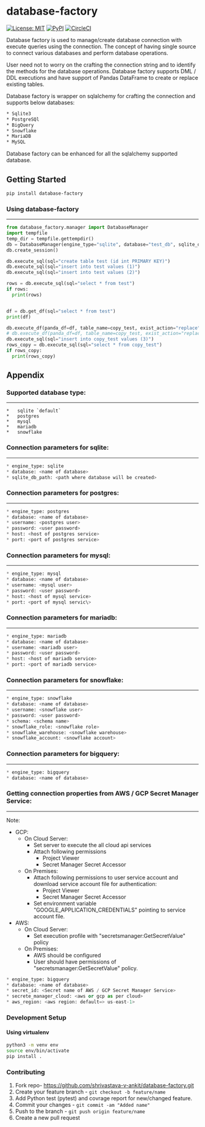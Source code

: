 # database-factory

[![License: MIT](https://img.shields.io/badge/License-MIT-yellow.svg)](https://opensource.org/licenses/MIT)
[![PyPI](https://img.shields.io/pypi/v/database-factory.svg)](https://pypi.org/project/database-factory)
[![CircleCI](https://circleci.com/gh/shrivastava-v-ankit/database-factory.svg?style=svg)](https://circleci.com/gh/shrivastava-v-ankit/database-factory)



Database factory is used to manage/create database connection with execute queries using the connection.
The concept of having single source to connect various databases and perform database operations.

User need not to worry on the crafting the connection string and to identify the methods for the database operations.
Database factory supports DML / DDL executions and have support of Pandas DataFrame to create or replace existing tables.

Database factory is wrapper on sqlalchemy for crafting the connection and supports below databases:

```bash
* Sqlite3
* PostgreSQl
* BigQuery
* Snowflake
* MariaDB
* MySQL
```
Database factory can be enhanced for all the sqlalchemy supported database.

## Getting Started

```bash
pip install database-factory
```

### Using database-factory
-----
```python
from database_factory.manager import DatabaseManager
import tempfile
temp_dir = tempfile.gettempdir()
db = DatabaseManager(engine_type="sqlite", database="test_db", sqlite_db_path=temp_dir)
db.create_session()

db.execute_sql(sql="create table test (id int PRIMARY KEY)")
db.execute_sql(sql="insert into test values (1)")
db.execute_sql(sql="insert into test values (2)")

rows = db.execute_sql(sql="select * from test")
if rows:
  print(rows)


df = db.get_df(sql="select * from test")
print(df)

db.execute_df(panda_df=df, table_name=copy_test, exist_action="replace")
# db.execute_df(panda_df=df, table_name=copy_test, exist_action="replace", chunk_size=100)
db.execute_sql(sql="insert into copy_test values (3)")
rows_copy = db.execute_sql(sql="select * from copy_test")
if rows_copy:
  print(rows_copy)
```

## Appendix
### Supported database type:
----
```
*   sqlite `default`
*   postgres
*   mysql
*   mariadb
*   snowflake
```

### Connection parameters for sqlite:
-----
```python
* engine_type: sqlite
* database: <name of database>
* sqlite_db_path: <path where database will be created>
```

### Connection parameters for postgres:
-----
```python
* engine_type: postgres
* database: <name of database>
* username: <postgres user>
* password: <user password>
* host: <host of postgres service>
* port: <port of postgres service>
```

### Connection parameters for mysql:
-----
```python
* engine_type: mysql
* database: <name of database>
* username: <mysql user>
* password: <user password>
* host: <host of mysql service>
* port: <port of mysql servic\>
```

### Connection parameters for mariadb:
-----
```python
* engine_type: mariadb
* database: <name of database>
* username: <mariadb user>
* password: <user password>
* host: <host of mariadb service>
* port: <port of mariadb service>
```

### Connection parameters for snowflake:
-----
```python
* engine_type: snowflake
* database: <name of database>
* username: <snowflake user>
* password: <user password>
* schema: <schema name>
* snowflake_role: <snowflake role>
* snowflake_warehouse: <snowflake warehouse>
* snowflake_account: <snowflake account>
```

### Connection parameters for bigquery:
-----
```python
* engine_type: bigquery
* database: <name of database>
```

### Getting connection properties from AWS / GCP Secret Manager Service:
-----
Note:
* GCP: 
   * On Cloud Server:
       * Set server to execute the all cloud api services
       * Attach following permissions
          * Project Viewer
          * Secret Manager Secret Accessor
   * On Premises:
       * Attach following permissions to user service account and download service account file for authentication:
          * Project Viewer
          * Secret Manager Secret Accessor
       * Set environment variable "GOOGLE_APPLICATION_CREDENTIALS" pointing to service account file.
* AWS:
   * On Cloud Server:
      * Set execution profile with "secretsmanager:GetSecretValue" policy
   * On Premises:
      * AWS should be configured
      * User should have permissions of "secretsmanager:GetSecretValue" policy.

```python
* engine_type: bigquery
* database: <name of database>
* secret_id: <Secret name of AWS / GCP Secret Manager Service>
* secrete_manager_cloud: <aws or gcp as per cloud>
* aws_region: <aws region: default=> us-east-1>
```


### Development Setup

#### Using virtualenv

```bash
python3 -m venv env
source env/bin/activate
pip install .
```

### Contributing

1. Fork repo- https://github.com/shrivastava-v-ankit/database-factory.git
2. Create your feature branch - `git checkout -b feature/name`
3. Add Python test (pytest) and covrage report for new/changed feature.
4. Commit your changes - `git commit -am "Added name"`
5. Push to the branch - `git push origin feature/name`
6. Create a new pull request

